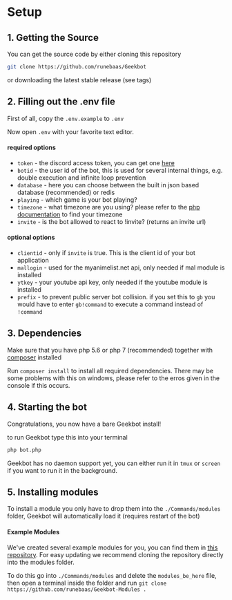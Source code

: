 # Setup

## 1. Getting the Source

You can get the source code by either cloning this repository 

```bash
git clone https://github.com/runebaas/Geekbot
```

or downloading the latest stable release (see tags)

## 2. Filling out the .env file

First of all, copy the `.env.example` to `.env`

Now open `.env` with your favorite text editor.

#### required options

* `token` - the discord access token, you can get one [here](https://discordapp.com/login?redirect_to=/developers/applications/me)
* `botid` - the user id of the bot, this is used for several internal things, e.g. double execution and infinite loop prevention
* `database` - here you can choose between the built in json based database (recommended) or redis
* `playing` - which game is your bot playing?
* `timezone` - what timezone are you using? please refer to the [php documentation](http://php.net/manual/en/timezones.php) to find your timezone
* `invite` - is the bot allowed to react to !invite? (returns an invite url)

#### optional options

* `clientid` - only if `invite` is true. This is the client id of your bot application
* `mallogin` - used for the myanimelist.net api, only needed if mal module is installed
* `ytkey` - your youtube api key, only needed if the youtube module is installed
* `prefix` - to prevent public server bot collision. if you set this to `gb` you would have to enter `gb!command` to execute a command instead of `!command`

## 3. Dependencies

Make sure that you have php 5.6 or php 7 (recommended) together with [composer](https://getcomposer.org/) installed 

Run `composer install` to install all required dependencies. There may be some problems with this on windows, please refer to the erros given in the console if this occurs.


## 4. Starting the bot

Congratulations, you now have a bare Geekbot install!

to run Geekbot type this into your terminal 

```bash
php bot.php
```

Geekbot has no daemon support yet, you can either run it in `tmux` or `screen` if you want to run it in the background.


## 5. Installing modules

To install a module you only have to drop them into the `./Commands/modules` folder, Geekbot will automatically load it (requires restart of the bot)

#### Example Modules

We've created several example modules for you, you can find them in [this repository](https://github.com/runebaas/Geekbot-Modules). For easy updating we recommend cloning the repository directly into the modules folder.

To do this go into `./Commands/modules` and delete the `modules_be_here` file, then open a terminal inside the folder and run `git clone https://github.com/runebaas/Geekbot-Modules .`
